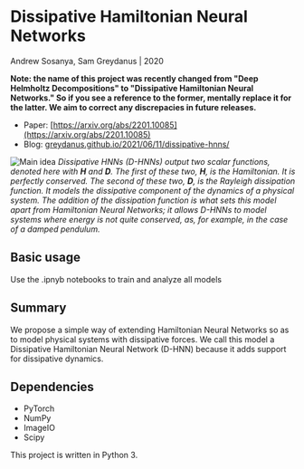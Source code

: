# Dissipative Hamiltonian Neural Networks
Andrew Sosanya, Sam Greydanus | 2020

**Note: the name of this project was recently changed from "Deep Helmholtz Decompositions" to "Dissipative Hamiltonian Neural Networks." So if you see a reference to the former, mentally replace it for the latter. We aim to correct any discrepacies in future releases.**

* Paper: [https://arxiv.org/abs/2201.10085](https://arxiv.org/abs/2201.10085)
* Blog: [greydanus.github.io/2021/06/11/dissipative-hnns/](https://greydanus.github.io/2021/06/11/dissipative-hnns/)

![Main idea](./static/hero.png)
_Dissipative HNNs (D-HNNs) output two scalar functions, denoted here with **H** and **D**. The first of these two, **H**, is the Hamiltonian. It is perfectly conserved. The second of these two, **D**, is the Rayleigh dissipation function. It models the dissipative component of the dynamics of a physical system. The addition of the dissipation function is what sets this model apart from Hamiltonian Neural Networks; it allows D-HNNs to model systems where energy is not quite conserved, as, for example, in the case of a damped pendulum._

Basic usage
--------

Use the .ipnyb notebooks to train and analyze all models

Summary
--------

We propose a simple way of extending Hamiltonian Neural Networks so as to model physical systems with dissipative forces. We call this model a Dissipative Hamiltonian Neural Network (D-HNN) because it adds support for dissipative dynamics.

Dependencies
--------
 * PyTorch
 * NumPy
 * ImageIO
 * Scipy
 
This project is written in Python 3.